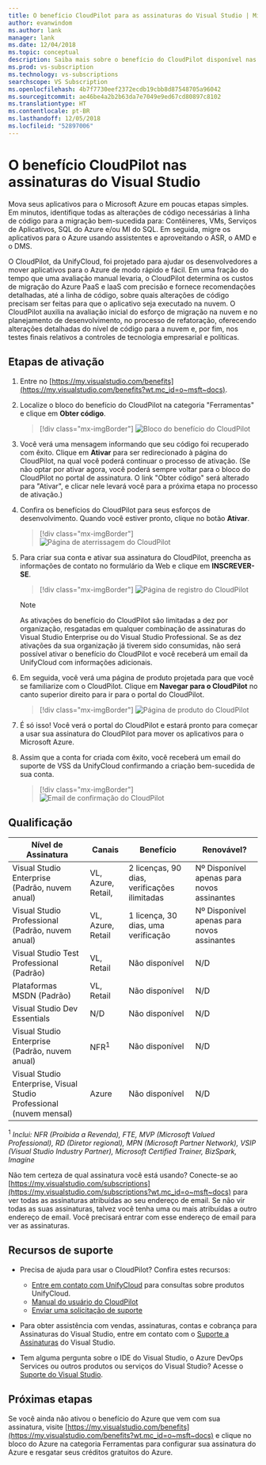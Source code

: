```yaml
---
title: O benefício CloudPilot para as assinaturas do Visual Studio | Microsoft Docs
author: evanwindom
ms.author: lank
manager: lank
ms.date: 12/04/2018
ms.topic: conceptual
description: Saiba mais sobre o benefício do CloudPilot disponível nas assinaturas do Visual Studio selecionadas
ms.prod: vs-subscription
ms.technology: vs-subscriptions
searchscope: VS Subscription
ms.openlocfilehash: 4b7f7730eef2372ecdb19cbb8d87548705a96042
ms.sourcegitcommit: ae46be4a2b2b63da7e7049e9ed67cd80897c8102
ms.translationtype: HT
ms.contentlocale: pt-BR
ms.lasthandoff: 12/05/2018
ms.locfileid: "52897006"
---
```

# <a name="the-cloudpilot-benefit-in-visual-studio-subscriptions"></a>O benefício CloudPilot nas assinaturas do Visual Studio

Mova seus aplicativos para o Microsoft Azure em poucas etapas simples. Em minutos, identifique todas as alterações de código necessárias à linha de código para a migração bem-sucedida para: Contêineres, VMs, Serviços de Aplicativos, SQL do Azure e/ou MI do SQL. Em seguida, migre os aplicativos para o Azure usando assistentes e aproveitando o ASR, o AMD e o DMS. 

O CloudPilot, da UnifyCloud, foi projetado para ajudar os desenvolvedores a mover aplicativos para o Azure de modo rápido e fácil.  Em uma fração do tempo que uma avaliação manual levaria, o CloudPilot determina os custos de migração do Azure PaaS e IaaS com precisão e fornece recomendações detalhadas, até a linha de código, sobre quais alterações de código precisam ser feitas para que o aplicativo seja executado na nuvem. O CloudPilot auxilia na avaliação inicial do esforço de migração na nuvem e no planejamento de desenvolvimento, no processo de refatoração, oferecendo alterações detalhadas do nível de código para a nuvem e, por fim, nos testes finais relativos a controles de tecnologia empresarial e políticas.

## <a name="activation-steps"></a>Etapas de ativação

1. Entre no [https://my.visualstudio.com/benefits](https://my.visualstudio.com/benefits?wt.mc_id=o~msft~docs).

2. Localize o bloco do benefício do CloudPilot na categoria "Ferramentas" e clique em **Obter código**.

   > [!div class="mx-imgBorder"]
   > ![Bloco do benefício do CloudPilot](_img/vs-cloudpilot/vs-cloudpilot-tile-ent.png)
   
0. Você verá uma mensagem informando que seu código foi recuperado com êxito.  Clique em **Ativar** para ser redirecionado à página do CloudPilot, na qual você poderá continuar o processo de ativação.  (Se não optar por ativar agora, você poderá sempre voltar para o bloco do CloudPilot no portal de assinatura.  O link "Obter código" será alterado para "Ativar", e clicar nele levará você para a próxima etapa no processo de ativação.)

0. Confira os benefícios do CloudPilot para seus esforços de desenvolvimento.  Quando você estiver pronto, clique no botão **Ativar**. 

   > [!div class="mx-imgBorder"]
   > ![Página de aterrissagem do CloudPilot](_img/vs-cloudpilot/vs-cloudpilot-landing.png)

0. Para criar sua conta e ativar sua assinatura do CloudPilot, preencha as informações de contato no formulário da Web e clique em **INSCREVER-SE**.

   > [!div class="mx-imgBorder"]
   > ![Página de registro do CloudPilot](_img/vs-cloudpilot/vs-cloudpilot-register.png)

   > [!NOTE]
   > As ativações do benefício do CloudPilot são limitadas a dez por organização, resgatadas em qualquer combinação de assinaturas do Visual Studio Enterprise ou do Visual Studio Professional.  Se as dez ativações da sua organização já tiverem sido consumidas, não será possível ativar o benefício do CloudPilot e você receberá um email da UnifyCloud com informações adicionais.

 0. Em seguida, você verá uma página de produto projetada para que você se familiarize com o CloudPilot.  Clique em **Navegar para o CloudPilot** no canto superior direito para ir para o portal do CloudPilot.  

    > [!div class="mx-imgBorder"]
    > ![Página de produto do CloudPilot](_img/vs-cloudpilot/vs-cloudpilot-navigate.png)

0.  É só isso!  Você verá o portal do CloudPilot e estará pronto para começar a usar sua assinatura do CloudPilot para mover os aplicativos para o Microsoft Azure. 

0.  Assim que a conta for criada com êxito, você receberá um email do suporte de VSS da UnifyCloud confirmando a criação bem-sucedida de sua conta. 

    > [!div class="mx-imgBorder"]
    > ![Email de confirmação do CloudPilot](_img/vs-cloudpilot/vs-cloudpilot-email.png)


## <a name="eligibility"></a>Qualificação

| Nível de Assinatura                                                 |     Canais                                            | Benefício                                                          | Renovável?    |
|--------------------------------------------------------------------|---------------------------------------------------------|------------------------------------------------------------------|---------------|
| Visual Studio Enterprise (Padrão, nuvem anual)   | VL, Azure, Retail, | 2 licenças, 90 dias, verificações ilimitadas       |  Nº  Disponível apenas para novos assinantes          |
| Visual Studio Professional (Padrão, nuvem anual) | VL, Azure, Retail                                       | 1 licença, 30 dias, uma verificação                                                            |  Nº  Disponível apenas para novos assinantes           |
| Visual Studio Test Professional (Padrão)                         | VL, Retail                                              | Não disponível                                             |  N/D           |
| Plataformas MSDN (Padrão)                                          | VL, Retail                                              | Não disponível                                              |  N/D          |
| Visual Studio Dev Essentials | N/D  | Não disponível | N/D |
| Visual Studio Enterprise (Padrão, nuvem anual)  | NFR<sup>1</sup> |Não disponível  | N/D |
| Visual Studio Enterprise, Visual Studio Professional (nuvem mensal) | Azure | Não disponível | N/D |



<sup>1</sup>  *Inclui:  NFR (Proibida a Revenda), FTE, MVP (Microsoft Valued Professional), RD (Diretor regional), MPN (Microsoft Partner Network), VSIP (Visual Studio Industry Partner), Microsoft Certified Trainer, BizSpark, Imagine*



Não tem certeza de qual assinatura você está usando?  Conecte-se ao [https://my.visualstudio.com/subscriptions](https://my.visualstudio.com/subscriptions?wt.mc_id=o~msft~docs) para ver todas as assinaturas atribuídas ao seu endereço de email. Se não vir todas as suas assinaturas, talvez você tenha uma ou mais atribuídas a outro endereço de email.  Você precisará entrar com esse endereço de email para ver as assinaturas.

## <a name="support-resources"></a>Recursos de suporte
-  Precisa de ajuda para usar o CloudPilot?  Confira estes recursos:
    - [Entre em contato com UnifyCloud](https://www.unifycloud.com/contacts/) para consultas sobre produtos UnifyCloud. 
    - [Manual do usuário do CloudPilot](https://www.cloudatlasinc.com/cloudpilot/doc/CloudPilot-User-Manual.pdf )
    - [Enviar uma solicitação de suporte](https://support.datacamp.com/hc/requests/new)

-  Para obter assistência com vendas, assinaturas, contas e cobrança para Assinaturas do Visual Studio, entre em contato com o [Suporte a Assinaturas](https://visualstudio.microsoft.com/subscriptions/support/) do Visual Studio.
-  Tem alguma pergunta sobre o IDE do Visual Studio, o Azure DevOps Services ou outros produtos ou serviços do Visual Studio?  Acesse o [Suporte do Visual Studio](https://visualstudio.microsoft.com/support/).

## <a name="next-steps"></a>Próximas etapas

Se você ainda não ativou o benefício do Azure que vem com sua assinatura, visite [https://my.visualstudio.com/benefits](https://my.visualstudio.com/benefits?wt.mc_id=o~msft~docs) e clique no bloco do Azure na categoria Ferramentas para configurar sua assinatura do Azure e resgatar seus créditos gratuitos do Azure.